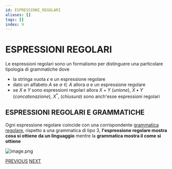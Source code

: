 ```yaml
---
id: ESPRESSIONI_REGOLARI
aliases: []
tags: []
index: 9
---
```

# ESPRESSIONI REGOLARI

Le espressioni regolari sono un formalismo per distinguere una particolare tipologia di grammatiche dove

- la stringa vuota $\epsilon$ e un espressione regolare
- dato un alfabeto $A$ se $a\in A$ allora $a$ e un espressione regolare
- se $X$ e $Y$ sono espressioni regolari allora $X+ Y$ (*unione*), $X\bullet Y$ (*concatenazione*), $X^*$, (*chiusura*) sono anch'esse espressioni regolari

## ESPRESSIONI REGOLARI E GRAMMATICHE

Ogni espressione regolare coincide con una corrispondente [grammatica regolare](GRAMMATICHE_REGOLARI.md), rispetto a una grammatica di tipo 3, **l'espressione regolare mostra cosa si ottiene da un linguaggio** mentre la **grammatica mostra il come si ottiene**

![image.png](image_1681653433735_0.png)



[PREVIOUS](GRAMMATICHE_REGOLARI.md) [NEXT](PUMPING_LEMMA.md)
